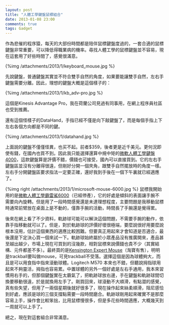 ```yaml
---
layout: post
title: "人體工學鍵盤鼠標組合"
date: 2013-01-08 23:00
comments: true
tags: Gadget
---
```

作為悲催的程序猿，每天的大部份時間都是陪伴鼠標鍵盤度過的，一套合適的鼠標鍵盤非常重要，可以降低得職業病的機率。尋找人體工學的鼠標鍵盤並不容易，現在這套用了好些時間了，感覺很滿意。

{%img /attachments/2013/1/keyboard_mouse.jpg %}

先說鍵盤，普通鍵盤其實並不符合雙手自然的角度，如果要能讓雙手自然，左右手鍵盤需要分離。因此，理想的鍵盤大概是這個樣子的：

{%img /attachments/2013/1/kb_adv-pro.jpg %}

這個是Kinesis Advantage Pro，我在荷蘭公司見過有同事用，在網上程序員社區也受到推薦。

還有這個怪樣子的DataHand，手指已經不僅是向下敲鍵盤了，而是每個手指上下左右各個方向都是不同的鍵。

{%img /attachments/2013/1/datahand.jpg %}

上面說的鍵盤不僅僅怪異，也买不起。前者$359，後者更是近千美元。更何況即使有錢，在國內也買不到。因此我只能選擇還算中規中矩的[微軟人體工學鍵盤4000](http://www.microsoft.com/hardware/en-us/p/natural-ergonomic-keyboard-4000)，這款鍵盤算是評價不錯，價錢也可接受，國內可以直接買到。它的左右手鍵盤區並沒有分離得很遠，但剛好分開一個夾角，跟雙手自然擺放時的角度一樣。左右手分開鍵盤區要求指法一定要正確，還好我到手後在一個下午裏就已經適應了。

{%img right /attachments/2013/1/microsoft-mouse-6000.jpg %} 鼠標我開始用的是[微軟人體工學霸雷鯊6000](http://www.microsoft.com/hardware/en-us/d/natural-wireless-laser-mouse-6000)（已經停產），它的好處是傾斜的表面讓手腕不需要向內旋轉。但是用了一段時間感覺還是未達理想程度，主要問題是我移動鼠標時通常前臂放在桌面上是不動的，僅靠手腕的活動，時間長了手腕還是覺得累。

後來在網上看了不少資料，軌跡球可能可以解決這個問題，不需要手腕的動作，依靠手指移動就可以了。但是，對於軌跡球的評價好壞很極端，要麼說很好用要麼說根本沒用，估計這個東西的適應比較困難。但要真正用起來才會知道是否適合，最後還是下定決心買一個來試一下。軌跡球始終屬於小眾產品沒有推廣開來，產品甚至越出越少，市場上現在可買到的沒幾款，相對鼠標來說價錢也貴不少（其實結構、元件都差不多）。最終買的是[Kensington Expert Mouse](http://www.kensington.com/kensington/us/us/p/1444/K64325/expert-mouse%C2%AE.aspx)（淘寶有售），明明是trackball要叫做mouse，可見trackball不受落。選擇這個是因為球體夠大，而且是可以用食指中指來滾動球體。Logitech M570 本來也不錯，但聽說拇指球用起來不夠靈活，拇指也容易累。中置球體的另外一個好處是左右手通用，我本來習慣用右手的，但那個鍵盤實在太霸氣了，把軌跡球放右邊，手在鍵盤和軌跡球間切換要移動很遠，於是就換用左手了。剛買回來，球滾動不大順滑，有點澀的感覺，真有些失望，但用了一兩個星期後就好很多了，現在操作起來絲柔順滑，阻尼感恰到好處，應該是球的三個支撐點需要一段時間磨合。軌跡球剛用起來確實不是那麼容易上手，操作會比較笨拙，比用鼠標慢很多，但是多花些時間適應，大概幾天到一周就可以上手了。

總之，現在對這套組合非常滿意。